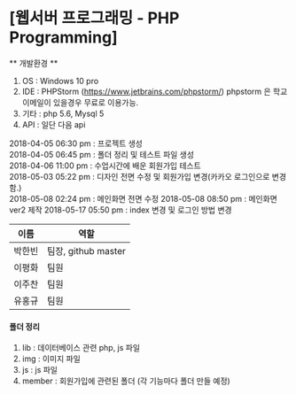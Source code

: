<h1>[웹서버 프로그래밍 - PHP Programming]</h1>


** 개발환경 **
1. OS : Windows 10 pro
2. IDE : PHPStorm (https://www.jetbrains.com/phpstorm/) phpstorm 은 학교 이메일이 있을경우 무료로 이용가능.
3. 기타 : php 5.6, Mysql 5
4. API : 일단 다음 api


2018-04-05 06:30 pm : 프로젝트 생성 <br>
2018-04-05 06:45 pm : 폴더 정리 및 테스트 파일 생성 <br>
2018-04-06 11:00 pm : 수업시간에 배운 회원가입 테스트 <br>
2018-05-03 05:22 pm : 디자인 전면 수정 및 회원가입 변경(카카오 로그인으로 변경함.) <br>
2018-05-08 02:24 pm : 메인화면 전면 수정
2018-05-08 08:50 pm : 메인화면 ver2 제작
2018-05-17 05:50 pm : index 변경 및 로그인 방법 변경

이름 | 역할
--------- | ----------
박한빈 | 팀장, github master
이평화 | 팀원
이주찬 | 팀원
유홍규 | 팀원


<h4> 폴더 정리 </h4>

1. lib : 데이터베이스 관련 php, js 파일
2. img : 이미지 파일
3. js : js 파일
4. member : 회원가입에 관련된 폴더 (각 기능마다 폴더 만들 예정)

